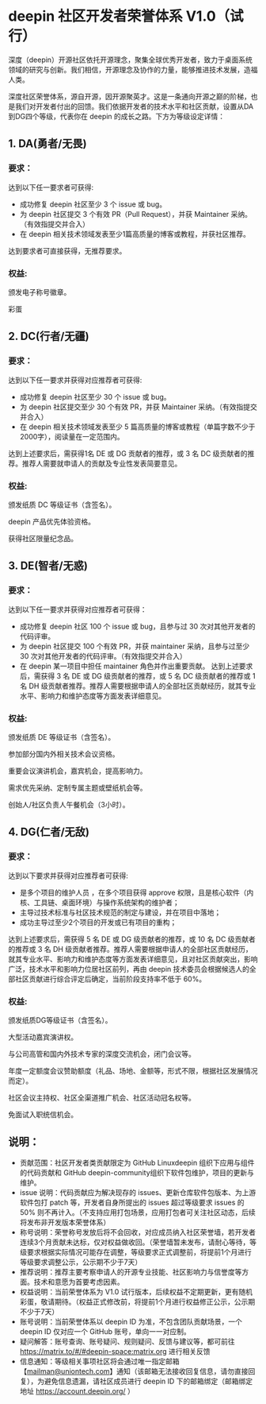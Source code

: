 deepin 社区开发者荣誉体系 V1.0（试行）
================================

深度（deepin）开源社区依托开源理念，聚集全球优秀开发者，致力于桌面系统领域的研究与创新。我们相信，开源理念及协作的力量，能够推进技术发展，造福人类。

深度社区荣誉体系，源自开源，因开源聚英才。这是一条通向开源之巅的阶梯，也是我们对开发者付出的回馈。我们依据开发者的技术水平和社区贡献，设置从DA到DG四个等级，代表你在 deepin 的成长之路。下方为等级设定详情：

## 1. DA(勇者/无畏)

### 要求：

达到以下任一要求者可获得:

- 成功修复 deepin 社区至少 3 个 issue 或 bug。
- 为 deepin 社区提交 3 个有效 PR（Pull Request），并获 Maintainer 采纳。 （有效指提交并合入）
- 在 deepin 相关技术领域发表至少1篇高质量的博客或教程，并获社区推荐。

达到要求者可直接获得，无推荐要求。

### 权益:

颁发电子称号徽章。

彩蛋

## 2. DC(行者/无疆)

### 要求：

达到以下任一要求并获得对应推荐者可获得: 

- 成功修复 deepin 社区至少 30 个 issue 或 bug。
- 为 deepin 社区提交至少 30 个有效 PR，并获 Maintainer 采纳。（有效指提交并合入）
- 在 deepin 相关技术领域发表至少 5 篇高质量的博客或教程（单篇字数不少于2000字），阅读量在一定范围内。

达到上述要求后，需获得1名 DE 或 DG 贡献者的推荐，或 3 名 DC 级贡献者的推荐。推荐人需要就申请人的贡献及专业性发表简要意见。

### 权益:

颁发纸质 DC 等级证书（含签名）。

deepin 产品优先体验资格。

获得社区限量纪念品。

## 3. DE(智者/无惑)

### 要求：

达到以下任一要求并获得对应推荐者可获得：

- 成功修复 deepin 社区 100 个 issue 或 bug，且参与过 30 次对其他开发者的代码评审。
- 为 deepin 社区提交 100 个有效 PR，并获 maintainer 采纳，且参与过至少 30 次对其他开发者的代码评审。（有效指提交并合入）
- 在 deepin 某一项目中担任 maintainer 角色并作出重要贡献。
达到上述要求后，需获得 3 名 DE 或 DG 级贡献者的推荐，或 5 名 DC 级贡献者的推荐或 1 名 DH 级贡献者推荐。推荐人需要根据申请人的全部社区贡献经历，就其专业水平、影响力和维护态度等方面发表详细意见。

### 权益:

颁发纸质 DE 等级证书（含签名）。

参加部分国内外相关技术会议资格。

重要会议演讲机会，嘉宾机会，提高影响力。

需求优先采纳、定制专属主题或壁纸机会等。

创始人/社区负责人午餐机会（3小时）。

## 4. DG(仁者/无敌)

### 要求：

达到以下要求并获得对应推荐者可获得:

- 是多个项目的维护人员 ，在多个项目获得 approve 权限，且是核心软件（内核、工具链、桌面环境）与操作系统架构的维护者；
- 主导过技术标准与社区技术规范的制定与建设，并在项目中落地；
- 成功主导过至少2个项目的开发或已有项目的重构；

达到上述要求后，需获得 5 名 DE 或 DG 级贡献者的推荐，或 10 名 DC 级贡献者的推荐或 3 名 DH 级贡献者推荐。推荐人需要根据申请人的全部社区贡献经历，就其专业水平、影响力和维护态度等方面发表详细意见，且对社区贡献突出，影响广泛，技术水平和影响力位居社区前列，再由 deepin 技术委员会根据候选人的全部社区贡献进行综合评定后确定，当前阶段支持率不低于 60%。

### 权益:

颁发纸质DG等级证书（含签名）。

大型活动嘉宾演讲权。

与公司高管和国内外技术专家的深度交流机会，闭门会议等。

年度一定额度会议赞助额度（礼品、场地、金额等，形式不限，根据社区发展情况而定）。

社区会议主持权、社区全渠道推广机会、社区活动冠名权等。

免面试入职统信机会。

## 说明：

- 贡献范围：社区开发者类贡献限定为 GitHub Linuxdeepin 组织下应用与组件的代码贡献和 GitHub deepin-community组织下软件包维护，项目的更新与维护。
- issue 说明：代码贡献应为解决现存的 issues、更新仓库软件包版本、为上游软件包打 patch 等，开发者自身所提出的 issues 超过等级要求 issues 的 50% 则不再计入。（不支持应用打包场景，应用打包者可关注社区动态，后续将发布非开发版本荣誉体系）
- 称号说明：荣誉称号发放后将不会回收，对应成员纳入社区荣誉墙，若开发者连续3个月贡献未达标，仅对权益做收回。（荣誉墙暂未发布，请耐心等待，等级要求根据实际情况可能存在调整，等级要求正式调整前，将提前1个月进行等级要求调整公示，公示期不少于7天）
- 推荐说明：推荐主要考察申请人的开源专业技能、社区影响力与信誉度等方面。技术和意愿为首要考虑因素。
- 权益说明：当前荣誉体系为 V1.0 试行版本，后续权益不定期更新，更有随机彩蛋，敬请期待。（权益正式修改前，将提前1个月进行权益修正公示，公示期不少于7天）
- 账号说明：当前荣誉体系以 deepin ID 为准，不包含团队贡献场景，一个 deepin ID 仅对应一个 GitHub 账号，单向一一对应制。
- 疑问解答：账号查询、账号疑问、规则疑问、反馈与建议等，都可前往<https://matrix.to/#/#deepin-space:matrix.org> 进行相关反馈
- 信息通知：等级相关事项社区将会通过唯一指定邮箱【mailman@uniontech.com】通知（该邮箱无法接收回复信息，请勿直接回复），为避免信息遗漏，请社区成员进行 deepin ID 下的邮箱绑定（邮箱绑定地址 <https://account.deepin.org/> ）
